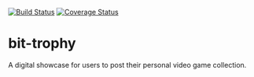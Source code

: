[![Build Status](https://travis-ci.org/Kyppy/bit-trophy.svg?branch=develop)](https://travis-ci.org/Kyppy/bit-trophy) [![Coverage Status](https://coveralls.io/repos/github/Kyppy/bit-trophy/badge.svg?branch=develop)](https://coveralls.io/github/Kyppy/bit-trophy?branch=develop)

# bit-trophy
A digital showcase for users to post their personal video game collection.
